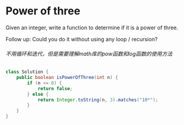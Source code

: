 # Power of three

Given an integer, write a function to determine if it is a power of three.

Follow up:
Could you do it without using any loop / recursion?

###### 不用循环和迭代，但是需要理解math库的pow函数和log函数的使用方法


```java
class Solution {
    public boolean isPowerOfThree(int n) {
        if (n <= 0) {
            return false;
        } else {
            return Integer.toString(n, 3).matches("10*");
        }
    }
}
```
